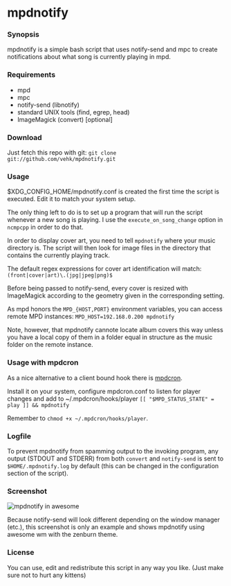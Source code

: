 mpdnotify
=========

### Synopsis
mpdnotify is a simple bash script that uses notify-send
and mpc to create notifications about what song is currently
playing in mpd.

### Requirements
 * mpd
 * mpc
 * notify-send (libnotify)
 * standard UNIX tools (find, egrep, head)
 * ImageMagick (convert) [optional]

### Download

Just fetch this repo with git:
`git clone git://github.com/vehk/mpdnotify.git`

### Usage
$XDG_CONFIG_HOME/mpdnotify.conf is created the first time the script is executed.
Edit it to match your system setup.

The only thing left to do is to set up a program that will run
the script whenever a new song is playing.
I use the `execute_on_song_change` option in `ncmpcpp` in order to do that.

In order to display cover art, you need to tell `mpdnotify` where your music
directory is. The script will then look for image files in the directory that
contains the currently playing track.

The default regex expressions for cover art identification will match:
`(front|cover|art)\.(jpg|jpeg|png)$`

Before being passed to notify-send, every cover is resized with ImageMagick
according to the geometry given in the corresponding setting.

As mpd honors the `MPD_{HOST,PORT}` environment variables, you can access remote
MPD instances: `MPD_HOST=192.168.0.200 mpdnotify`

Note, however, that mpdnotify cannote locate album covers this way unless you
have a local copy of them in a folder equal in structure as the music folder on
the remote instance.

### Usage with mpdcron
As a nice alternative to a client bound hook there is
[mpdcron](http://alip.github.com/mpdcron/).

Install it on your system, configure mpdcron.conf to listen for player changes
and add to ~/.mpdcron/hooks/player
`[[ "$MPD_STATUS_STATE" = play ]] && mpdnotify`

Remember to `chmod +x ~/.mpdcron/hooks/player`.

### Logfile
To prevent mpdnotify from spamming output to the invoking program, any output
(STDOUT and STDERR) from both `convert` and `notify-send` is sent to
`$HOME/.mpdnotify.log` by default (this can be changed in the configuration
section of the script).

### Screenshot
![mpdnotify in awesome](mpdnotify.png "mpdnotify")

Because notify-send will look different depending on the window manager (etc.),
this screenshot is only an example and shows mpdnotify using awesome wm with
the zenburn theme.

### License
You can use, edit and redistribute this script in any way you like.
(Just make sure not to hurt any kittens)
